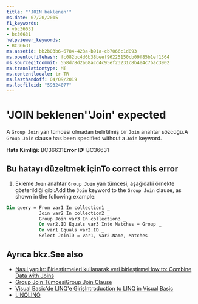 ```yaml
---
title: "'JOIN beklenen'"
ms.date: 07/20/2015
f1_keywords:
- vbc36631
- bc36631
helpviewer_keywords:
- BC36631
ms.assetid: bb2b03b6-6784-423a-b91a-cb7066c1d093
ms.openlocfilehash: fc082bc4d6b38beef96225150cb09f85b1ef1364
ms.sourcegitcommit: 558d78d2a68acd4c95ef23231c8b4e4c7bac3902
ms.translationtype: MT
ms.contentlocale: tr-TR
ms.lasthandoff: 04/09/2019
ms.locfileid: "59324077"
---
```

# <a name="join-expected"></a><span data-ttu-id="65aa0-102">'JOIN beklenen'</span><span class="sxs-lookup"><span data-stu-id="65aa0-102">'Join' expected</span></span>
<span data-ttu-id="65aa0-103">A `Group Join` yan tümcesi olmadan belirtilmiş bir `Join` anahtar sözcüğü.</span><span class="sxs-lookup"><span data-stu-id="65aa0-103">A `Group Join` clause has been specified without a `Join` keyword.</span></span>  
  
 <span data-ttu-id="65aa0-104">**Hata Kimliği:** BC36631</span><span class="sxs-lookup"><span data-stu-id="65aa0-104">**Error ID:** BC36631</span></span>  
  
## <a name="to-correct-this-error"></a><span data-ttu-id="65aa0-105">Bu hatayı düzeltmek için</span><span class="sxs-lookup"><span data-stu-id="65aa0-105">To correct this error</span></span>  
  
1. <span data-ttu-id="65aa0-106">Ekleme `Join` anahtar `Group Join` yan tümcesi, aşağıdaki örnekte gösterildiği gibi:</span><span class="sxs-lookup"><span data-stu-id="65aa0-106">Add the `Join` keyword to the `Group Join` clause, as shown in the following example:</span></span>  
  
```vb  
Dim query = From var1 In collection1 _  
            Join var2 In collection2 _  
            Group Join var3 In collection3 _  
            On var2.ID Equals var3 Into Matches = Group _  
            On var1 Equals var2.ID _  
            Select JoinID = var1, var2.Name, Matches  
```  
  
## <a name="see-also"></a><span data-ttu-id="65aa0-107">Ayrıca bkz.</span><span class="sxs-lookup"><span data-stu-id="65aa0-107">See also</span></span>

- [<span data-ttu-id="65aa0-108">Nasıl yapılır: Birleştirmeleri kullanarak veri birleştirme</span><span class="sxs-lookup"><span data-stu-id="65aa0-108">How to: Combine Data with Joins</span></span>](../../visual-basic/programming-guide/language-features/linq/how-to-combine-data-with-linq-by-using-joins.md)
- [<span data-ttu-id="65aa0-109">Group Join Tümcesi</span><span class="sxs-lookup"><span data-stu-id="65aa0-109">Group Join Clause</span></span>](../../visual-basic/language-reference/queries/group-join-clause.md)
- [<span data-ttu-id="65aa0-110">Visual Basic'de LINQ'e Giriş</span><span class="sxs-lookup"><span data-stu-id="65aa0-110">Introduction to LINQ in Visual Basic</span></span>](../../visual-basic/programming-guide/language-features/linq/introduction-to-linq.md)
- [<span data-ttu-id="65aa0-111">LINQ</span><span class="sxs-lookup"><span data-stu-id="65aa0-111">LINQ</span></span>](../../visual-basic/programming-guide/language-features/linq/index.md)
